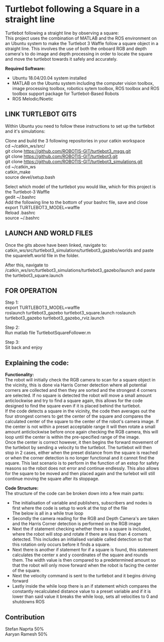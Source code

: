 # Turtlebot following a Square in a straight line
Turtlebot following a straight line by observing a square:    
This project uses the combination of MATLAB and the ROS environment on an Ubuntu system to make the Turtlebot 3 Waffle follow a square object in a straight line. This involves the use of both the onboard RGB and depth camera's to do image and depth processing in order to locate the square and move the turtlebot towards it safely and accurately.

**Required Software:**
- Ubuntu 18.04/20.04 system installed
- MATLAB on the Ubuntu system including the computer vision toolbox, image processing toolbox, robotics sytem toolbox, ROS toolbox and ROS toolbox support package for Turtlebot-Based Robots
- ROS Melodic/Noetic

## LINK TURTLEBOT GITS
Within Ubuntu you need to follow these instructions to set up the turtlebot and it's simulations:

Clone and build the 3 following repositories in your catkin workspace  
cd ~/catkin_ws/src/  
git clone https://github.com/ROBOTIS-GIT/turtlebot3_msgs.git  
git clone https://github.com/ROBOTIS-GIT/turtlebot3.git  
git clone https://github.com/ROBOTIS-GIT/turtlebot3_simulations.git  
cd ~/catkin_ws  
catkin_make  
source devel/setup.bash  

Select which model of the turtlebot you would like, which for this project is the Turtlebot-3 Waffle  
gedit ~/.bashrc  
Add the following line to the bottom of your bashrc file, save and close  
export TURTLEBOT3_MODEL=waffle  
Reload .bashrc  
source ~/.bashrc  
## LAUNCH AND WORLD FILES 
Once the gits above have been linked, navigate to:
catkin_ws/src/turtlebot3_simulations/turtlebot3_gazebo/worlds 
and paste the squareleft.world file in the folder.

After this, navigate to 
/catkin_ws/src/turtlebot3_simulations/turtlebot3_gazebo/launch
and paste the turtlebot3_square.launch


## FOR OPERATION    

Step 1:  
export TURTLEBOT3_MODEL=waffle  
roslaunch turtlebot3_gazebo turtlebot3_square.launch 
roslaunch turtlebot3_gazebo turtlebot3_gazebo_rviz.launch  

Step 2:   
Run matlab file TurtlebotSquareFollower.m

Step 3:  
Sit back and enjoy  


## **Explaining the code:**
**Functionality:**  
The robot will initially check the RGB camera to scan for a square object in the vicinity, this is done via Harris Corner detection where all potential corners are collected and then they are sorted and the strongest 4 corners are selected. If no square is detected the robot will move a small amount anticlockwise and try to find a square again, this allows for the code designed to find the square even if it is placed behind the turtlebot.  
If the code detects a square in the vicinity, the code then averages out the four strongest corners to get the center of the square and compares the calculated center of the square to the center of the robot's camera image. If the center is not within a preset acceptable range it will then rotate a small amount anticlockwise before once again checking the RGB camera, this will loop until the center is within the pre-specified range of the image.  
Once the center is correct however, it then begins the forward movement of the turtlebot by sending a velocity to the turtlebot. The turtlebot will then stop in 2 cases, either when the preset distance from the square is reached or when the corner detection is no longer functional and it cannot find the square. This last scenario is to perform in the function of an estop for safety reasons so the robot does not error and continue endlessly. This also allows for the square to be moved and then placed again and the turlebot will still continue moving the square after its stoppage.  

**Code Structure:**  
The structure of the code can be broken down into a few main parts:  
- The initialisation of variable and publishers, subscribers and nodes is first where the code is setup to work at the top of the file  
The below is all in a while true loop  
- Secondly the camera reading for the RGB and Depth Camera's are taken and the Harris Corner detection is performed on the RGB image  
- Next the if statement checking whether there is a square is included, where the robot will stop and rotate if there are less than 4 corners detected. This includes an initialised variable called detection so that this rotation only occurs before it finds a square.  
- Next there is another if statement for if a square is found, this statement calculates the center x and y coordinates of the square and rounds them. The width value is then compared to a predetermined amount so that the robot will only move forward when the robot is facing the center of the square.  
- Next the velocity command is sent to the turtlebot and it begins driving forward  
- Lastly inside the while loop there is an if statement which compares the constantly recalculated distance value to a preset variable and if it is lower than said value it breaks the while loop, sets all velocities to 0 and shutdowns ROS  


## Contribution  
Stefan Naprta 50%  
Aaryan Ramesh 50%  

